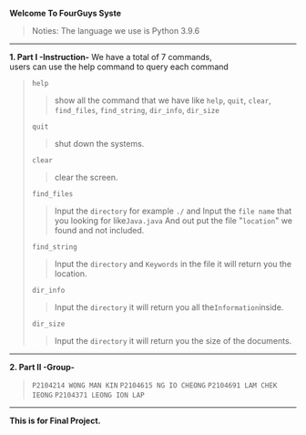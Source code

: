 __Welcome To FourGuys Syste__     


   >Noties: The language we use is Python 3.9.6
----

__1. Part I -Instruction-__
    We have a total of 7 commands,    
    users can use the help command to query each command

>`help`
>   >show all the command that we have
>   like `help`, `quit`, `clear`, `find_files`, `find_string`, `dir_info`, `dir_size` 
>
>`quit`
>   >shut down the systems.
>
>`clear`
>   >clear the screen.
>
>`find_files`
>   >Input the `directory` for example `./` and Input the `file name` that you looking for like`Java.java`
>   And out put the file "`location`" we found and not included.
>
>`find_string`
>   >Input the `directory` and `Keywords` in the file it will return you the location.
>
>`dir_info`
>   >Input the `directory` it will return you all the`Information`inside.
>
>`dir_size`
>   >Input the `directory` it will return you the size of the documents.

---
__2. Part II -Group-__
>`P2104214 WONG MAN KIN`
`P2104615 NG IO CHEONG`
`P2104691 LAM CHEK IEONG`
`P2104371 LEONG ION LAP`

---
__This is for Final Project.__

